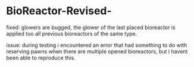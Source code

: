 # BioReactor-Revised-

fixed: glowers are bugged, the glower of the last placed bioreactor is applied too all previous bioreactors of the same type.

issue: during testing i encountered an error that had something to do with reserving pawns when there are multiple opened bioreactors, but i havent been able to reproduce this.
